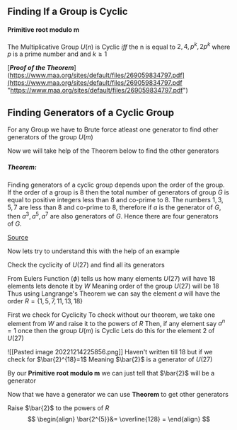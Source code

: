 ## Finding If a Group is Cyclic

#### Primitive root modulo m
The Multiplicative Group $U(n)$ is Cyclic $iff$ the n is equal to $2,4,p^{k},2p^{k}$  where $p$ is a prime number and and $k \geq 1$

[***Proof of the Theorem***](https://www.maa.org/sites/default/files/269059834797.pdf](https://www.maa.org/sites/default/files/269059834797.pdf "https://www.maa.org/sites/default/files/269059834797.pdf")

## Finding Generators of a Cyclic Group

For any Group we have to Brute force atleast one generator to find other generators of the group $U(m)$

Now we will take help of the Theorem below to find the other generators

##### Theorem:
Finding generators of a cyclic group depends upon the order of the group. If the order of a group is $8$ then the total number of generators of group $G$ is equal to positive integers less than $8$ and co-prime to $8$.
The numbers $1 , 3, 5, 7$ are less than $8$ and co-prime to $8$, therefore if $a$ is the generator of $G$, then $a^{3}, a^{5}, a^{7}$ are also generators of $G$. Hence there are four generators of $G$.

[Source](https://math.stackexchange.com/questions/786452/how-to-find-a-generator-of-a-cyclic-group#:~:text=Finding%20generators%20of%20a%20cyclic,and%20co-prime%20to%208)

Now lets try to understand this with the help of an example

Check the cyclicity of $U(27)$ and find all its generators

From Eulers Function ($\phi$) tells us how many elements $U(27)$ will have $18$ elements lets denote it by $W$
Meaning order of the group $U(27)$ will be $18$
Thus using Langrange's Theorem we can say the element $a$ will have the order $R = \{1,5,7,11,13,18\}$


First we check for Cyclicity
To check without our theorem, we take one element from $W$ and raise it to the powers of $R$ 
Then, if any element say $a^{n} =1$ once then the group $U(m)$ is Cyclic
Lets do this for the element $2$ of $U(27)$

![[Pasted image 20221214225856.png]]
Haven't written till $18$ but if we check for $\bar{2}^{18}=1$
Meaning $\bar{2}$ is a generator of $U(27)$

By our **Primitive root modulo m** we can just tell that $\bar{2}$ will be a generator

Now that we have a generator we can use **Theorem** to get other generators

Raise $\bar{2}$ to the powers of $R$
$$
\begin{align}
\bar{2^{5}}&= \overline{128} = 
\end{align}
$$